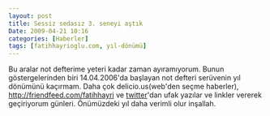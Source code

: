 ```yaml
---
layout: post
title: Sessiz sedasız 3. seneyi aştık
Date: 2009-04-21 10:16
categories: [Haberler]
tags: [fatihhayrioglu.com, yıl-dönümü]
---
```


Bu aralar not defterime yeteri kadar zaman ayıramıyorum. Bunun
göstergelerinden biri 14.04.2006'da başlayan not defteri serüvenin yıl
dönümünü kaçırmam. Daha çok delicio.us(web'den seçme haberler),
http://friendfeed.com/fatihhayri ve [twitter][]'dan ufak yazılar ve linkler vererek
geçiriyorum günleri. Önümüzdeki yıl daha verimli olur inşallah.

  [twitter]: http://twitter.com/fatihhayri
